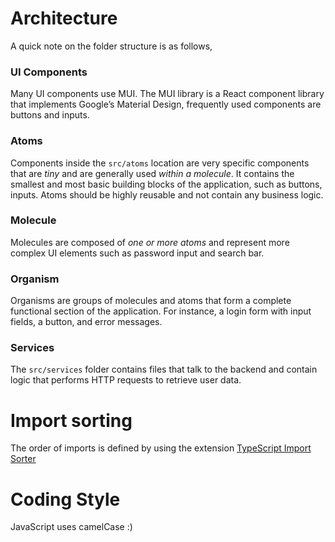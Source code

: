 # Architecture

A quick note on the folder structure is as follows,

### UI Components

Many UI components use MUI. The MUI library is a React component library that implements Google’s Material Design, frequently used components are buttons and inputs.

### Atoms

Components inside the `src/atoms` location are very specific components that are *tiny* and are generally used *within a molecule*. It contains the smallest and most basic building blocks of the application, such as buttons, inputs. Atoms should be highly reusable and not contain any business logic.

### Molecule

Molecules are composed of *one or more atoms* and represent more complex UI elements such as password input and search bar.

### Organism

Organisms are groups of molecules and atoms that form a complete functional section of the application. For instance, a login form with input fields, a button, and error messages.

### Services

The `src/services` folder contains files that talk to the backend and contain logic that performs HTTP requests to retrieve user data.

# Import sorting

The order of imports is defined by using the extension [TypeScript Import Sorter](https://marketplace.visualstudio.com/items?itemName=mike-co.import-sorter)

# Coding Style

JavaScript uses camelCase :)